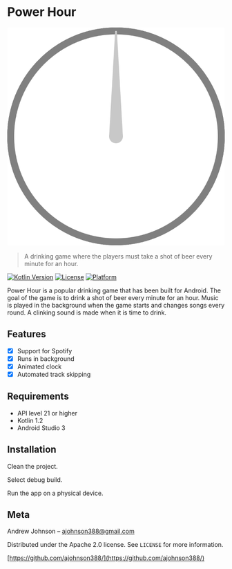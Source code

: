 # Power Hour

![Power Hour](https://github.com/ajohnson388/power-hour/blob/master/images/PowerHour-Logo.png)

> A drinking game where the players must take a shot of beer every minute for an hour.

[![Kotlin Version][kotlin-image]][kotlin-url]
[![License][license-image]][license-url]
[![Platform][platform-image]][platform-url]

Power Hour is a popular drinking game that has been built for Android. The goal of the game is to drink a shot of beer every minute for an hour. Music is played in the background when the game starts and changes songs every round. A clinking sound is made when it is time to drink.

## Features

- [x] Support for Spotify
- [x] Runs in background
- [x] Animated clock
- [x] Automated track skipping

## Requirements
    
- API level 21 or higher
- Kotlin 1.2
- Android Studio 3

## Installation

Clean the project.

Select debug build.

Run the app on a physical device.

## Meta
Andrew Johnson – ajohnson388@gmail.com

Distributed under the Apache 2.0 license. See ``LICENSE`` for more information.

[https://github.com/ajohnson388/](https://github.com/ajohnson388/)

[kotlin-image]:https://img.shields.io/badge/kotlin-1.2-orange.svg
[kotlin-url]: https://kotlinlang.org/
[license-image]: https://img.shields.io/badge/License-Apache-blue.svg
[license-url]: LICENSE
[platform-image]:https://img.shields.io/badge/platform-Android-green.svg?style=flat
[platform-url]:https://developer.android.com/
